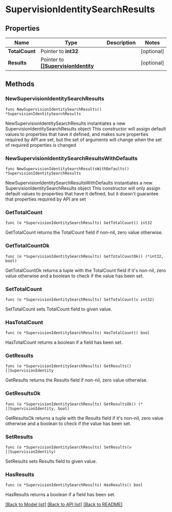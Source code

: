# SupervisionIdentitySearchResults

## Properties

Name | Type | Description | Notes
------------ | ------------- | ------------- | -------------
**TotalCount** | Pointer to **int32** |  | [optional] 
**Results** | Pointer to [**[]SupervisionIdentity**](SupervisionIdentity.md) |  | [optional] 

## Methods

### NewSupervisionIdentitySearchResults

`func NewSupervisionIdentitySearchResults() *SupervisionIdentitySearchResults`

NewSupervisionIdentitySearchResults instantiates a new SupervisionIdentitySearchResults object
This constructor will assign default values to properties that have it defined,
and makes sure properties required by API are set, but the set of arguments
will change when the set of required properties is changed

### NewSupervisionIdentitySearchResultsWithDefaults

`func NewSupervisionIdentitySearchResultsWithDefaults() *SupervisionIdentitySearchResults`

NewSupervisionIdentitySearchResultsWithDefaults instantiates a new SupervisionIdentitySearchResults object
This constructor will only assign default values to properties that have it defined,
but it doesn't guarantee that properties required by API are set

### GetTotalCount

`func (o *SupervisionIdentitySearchResults) GetTotalCount() int32`

GetTotalCount returns the TotalCount field if non-nil, zero value otherwise.

### GetTotalCountOk

`func (o *SupervisionIdentitySearchResults) GetTotalCountOk() (*int32, bool)`

GetTotalCountOk returns a tuple with the TotalCount field if it's non-nil, zero value otherwise
and a boolean to check if the value has been set.

### SetTotalCount

`func (o *SupervisionIdentitySearchResults) SetTotalCount(v int32)`

SetTotalCount sets TotalCount field to given value.

### HasTotalCount

`func (o *SupervisionIdentitySearchResults) HasTotalCount() bool`

HasTotalCount returns a boolean if a field has been set.

### GetResults

`func (o *SupervisionIdentitySearchResults) GetResults() []SupervisionIdentity`

GetResults returns the Results field if non-nil, zero value otherwise.

### GetResultsOk

`func (o *SupervisionIdentitySearchResults) GetResultsOk() (*[]SupervisionIdentity, bool)`

GetResultsOk returns a tuple with the Results field if it's non-nil, zero value otherwise
and a boolean to check if the value has been set.

### SetResults

`func (o *SupervisionIdentitySearchResults) SetResults(v []SupervisionIdentity)`

SetResults sets Results field to given value.

### HasResults

`func (o *SupervisionIdentitySearchResults) HasResults() bool`

HasResults returns a boolean if a field has been set.


[[Back to Model list]](../README.md#documentation-for-models) [[Back to API list]](../README.md#documentation-for-api-endpoints) [[Back to README]](../README.md)



